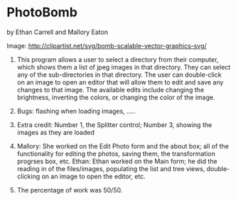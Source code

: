 # PhotoBomb
by Ethan Carrell and Mallory Eaton

Image:
http://clipartist.net/svg/bomb-scalable-vector-graphics-svg/

1. This program allows a user to select a directory from their computer, which shows them a list of jpeg images in that directory. They can select
	any of the sub-directories in that directory. The user can double-click on an image to open an editor that will allow them to edit and save
	any changes to that image. The available edits include changing the brightness, inverting the colors, or changing the color of the image.
	
2. Bugs: flashing when loading images, .....

3. Extra credit: Number 1, the Splitter control; Number 3, showing the images as they are loaded

4. Mallory: She worked on the Edit Photo form and the about box; all of the functionality for editing the photos, saving them, the transformation progrses box, etc.
	Ethan: Ethan worked on the Main form; he did the reading in of the files/images, populating the list and tree views, double-clicking on an image to open the editor, etc.
	
5. The percentage of work was 50/50.